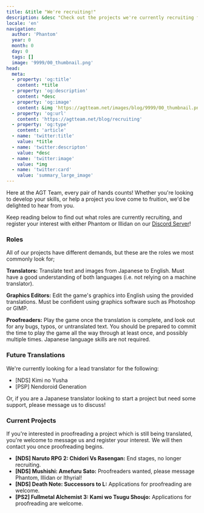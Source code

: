 ```yaml
---
title: &title "We're recruiting!"
description: &desc "Check out the projects we're currently recruiting for and learn how you can get involved!"
locale: 'en'
navigation:
  author: 'Phantom'
  year: 0
  month: 0
  day: 0
  tags: []
  image: '9999/00_thumbnail.png'
head:
  meta:
  - property: 'og:title'
    content: *title
  - property: 'og:description'
    content: *desc
  - property: 'og:image'
    content: &img 'https://agtteam.net/images/blog/9999/00_thumbnail.png'
  - property: 'og:url'
    content: 'https://agtteam.net/blog/recruiting'
  - property: 'og:type'
    content: 'article'
  - name: 'twitter:title'
    value: *title
  - name: 'twitter:descripton'
    value: *desc
  - name: 'twitter:image'
    value: *img
  - name: 'twitter:card'
    value: 'summary_large_image'
---
```


Here at the AGT Team, every pair of hands counts! Whether you're looking to develop your skills, or help a project you love come to fruition, we'd be delighted to hear from you.

Keep reading below to find out what roles are currently recruiting, and register your interest with either Phantom or Illidan on our [Discord Server](https://discord.com/invite/UUF7Zbm)!

### Roles
All of our projects have different demands, but these are the roles we most commonly look for;

**Translators:** Translate text and images from Japanese to English. Must have a good understanding of both languages (i.e. not relying on a machine translator). 

**Graphics Editors:** Edit the game's graphics into English using the provided translations. Must be confident using graphics software such as Photoshop or GIMP.

**Proofreaders:** Play the game once the translation is complete, and look out for any bugs, typos, or untranslated text. You should be prepared to commit the time to play the game all the way through at least once, and possibly multiple times. Japanese language skills are not required.

### Future Translations
We're currently looking for a lead translator for the following:
* \[NDS\] Kimi no Yusha
* \[PSP\] Nendoroid Generation

Or, if you are a Japanese translator looking to start a project but need some support, please message us to discuss!

### Current Projects
If you're interested in proofreading a project which is still being translated, you're welcome to message us and register your interest. We will then contact you once proofreading begins.

* **\[NDS\] Naruto RPG 2: Chidori Vs Rasengan:** End stages, no longer recruiting.
* **\[NDS\] Mushishi: Amefuru Sato:** Proofreaders wanted, please message Phantom, Illidan or Ithyrial!
* **\[NDS\] Death Note: Successors to L:** Applications for proofreading are welcome.
* **\[PS2\] Fullmetal Alchemist 3: Kami wo Tsugu Shoujo:** Applications for proofreading are welcome. 